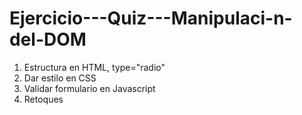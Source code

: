 # Ejercicio---Quiz---Manipulaci-n-del-DOM

1. Estructura en HTML, type="radio"
2. Dar estilo en CSS
3. Validar formulario en Javascript
4. Retoques